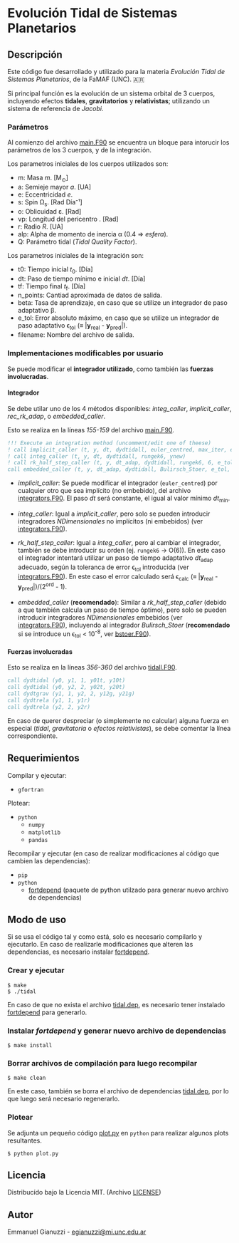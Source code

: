 # Evolución Tidal de Sistemas Planetarios

## Descripción
Este código fue desarrollado y utilizado para la materia *Evolución Tidal de Sistemas Planetarios*, de la FaMAF (UNC). 🇦🇷

Si principal función es la evolución de un sistema orbital de 3 cuerpos, incluyendo efectos **tidales**, **gravitatorios** y **relativistas**; utilizando un sistema de referencia de _Jacobi_.

### Parámetros
Al comienzo del archivo [main.F90](./main.F90#L9#L53) se encuentra un bloque para intorucir los parámetros de los 3 cuerpos, y de la integración.

Los parametros iniciales de los cuerpos utilizados son:
- m: Masa _m_. [M<sub>⊙</sub>]
- a: Semieje mayor _a_. [UA]
- e: Eccentricidad _e_.
- s: Spin Ω<sub>s</sub>. [Rad Día⁻¹]
- o: Oblicuidad ε. [Rad]
- vp: Longitud del pericentro . [Rad]
- r: Radio _R_. [UA]
- alp: Alpha de momento de inercia α (0.4 ⇒ _esfera_).
- Q: Parámetro tidal (_Tidal Quality Factor_).

Los parametros iniciales de la integración son:
- t0: Tiempo inicial _t_<sub>0</sub>. [Día]
- dt: Paso de tiempo mínimo e inicial _dt_. [Día]
- tf: Tiempo final _t_<sub>f</sub>. [Día]
- n_points: Cantiad aproximada de datos de salida.
- beta: Tasa de aprendizaje, en caso que se utilize un integrador de paso adaptativo β.
- e_tol: Error absoluto máximo, en caso que se utilize un integrador de paso adaptativo ϵ<sub>tol</sub> (≡ |<b>y</b><sub>real</sub> - <b>y</b><sub>pred</sub>|).
- filename: Nombre del archivo de salida.

### Implementaciones modificables por usuario
Se puede modificar el **integrador utilizado**, como también las **fuerzas involucradas**.
#### **Integrador**
Se debe utilar uno de los 4 métodos disponibles: *integ_caller*, *implicit_caller*, *rec_rk_adap*, o *embedded_caller*. 

Esto se realiza en la líneas _155-159_ del archivo [main.F90](./main.F90#L155#L159). 
```fortran
!!! Execute an integration method (uncomment/edit one of theese)
! call implicit_caller (t, y, dt, dydtidall, euler_centred, max_iter, e_tol, ynew)
! call integ_caller (t, y, dt, dydtidall, rungek6, ynew)
! call rk_half_step_caller (t, y, dt_adap, dydtidall, rungek6, 6, e_tol, beta, dt_min, dt, ynew)
call embedded_caller (t, y, dt_adap, dydtidall, Bulirsch_Stoer, e_tol, beta, dt_min, dt, ynew)
```

- *implicit_caller*: Se puede modificar el integrador (```euler_centred```) por cualquier otro que sea implícito (no embebido), del archivo [integrators.F90](./integrators.F90#L614#L644). El paso _dt_ será constante, el igual al valor mínimo _dt_<sub>min</sub>. 

- *integ_caller*: Igual a *implicit_caller*, pero solo se pueden introducir integradores _NDimensionales_ no implícitos (ni embebidos) (ver [integrators.F90](./integrators.F90#L646#L865)).

- *rk_half_step_caller*: Igual a *integ_caller*, pero al cambiar el integrador, también se debe introducir su orden (ej. ```rungek6``` -> O(6)). En este caso el integrador intentará utilizar un paso de tiempo adaptativo _dt_<sub>adap</sub> adecuado, según la toleranca de error ϵ<sub>tol</sub> introducida (ver [integrators.F90](./integrators.F90#L1167#L1209)). En este caso el error calculado será ϵ<sub>calc</sub> (≡ |<b>y</b><sub>real</sub> - <b>y</b><sub>pred</sub>|)/(2<sup>ord</sup> - 1).

- *embedded_caller* (**recomendado**): Similar a *rk_half_step_caller* (debido a que también calcula un paso de tiempo óptimo), pero solo se pueden introducir integradores _NDimensionales_ embebidos (ver [integrators.F90](./integrators.F90#L867#L1165)), incluyendo al integrador *Bulirsch_Stoer* (**recomendado** si se introduce un ϵ<sub>tol</sub> < 10<sup>-8</sup>, ver [bstoer.F90](./bstoer.F90#L18#44)).


#### **Fuerzas involucradas**
Esto se realiza en la líneas _356-360_ del archivo [tidall.F90](./tidall.F90#L356#L360).
``` fortran
call dydtidal (y0, y1, 1, y01t, y10t)
call dydtidal (y0, y2, 2, y02t, y20t)
call dydtgrav (y1, 1, y2, 2, y12g, y21g)
call dydtrela (y1, 1, y1r)
call dydtrela (y2, 2, y2r)
```
En caso de querer despreciar (o simplemente no calcular) alguna fuerza en especial (*tidal*, *gravitatoria* o *efectos relativistas*), se debe comentar la línea correspondiente.

## Requerimientos
Compilar y ejecutar:
- ```gfortran```

Plotear:
- ```python```
  - ```numpy```
  - ```matplotlib```
  - ```pandas```

Recompilar y ejecutar (en caso de realizar modificaciones al código que cambien las dependencias):
- ```pip``` 
- ```python```
  - [fortdepend](https://github.com/ZedThree/fort_depend.py) (paquete de python utilzado para generar nuevo archivo de dependencias)

## Modo de uso
Si se usa el código tal y como está, solo es necesario compilarlo y ejecutarlo.
En caso de realizarle modificaciones que alteren las dependencias, es necesario instalar [fortdepend](https://github.com/ZedThree/fort_depend.py).
### Crear y ejecutar
```console
$ make
$ ./tidal
```
En caso de que no exista el archivo [tidal.dep](./tidal.dep), es necesario tener instalado [fortdepend](https://github.com/ZedThree/fort_depend.py) para generarlo.
### Instalar _fortdepend_ y generar nuevo archivo de dependencias
```console
$ make install
```
### Borrar archivos de compilación para luego recompilar
```console
$ make clean
```
En este caso, también se borra el archivo de dependencias [tidal.dep](./tidal.dep), por lo que luego será necesario regenerarlo.

### Plotear
Se adjunta un pequeño código [plot.py](./plot.py) en ```python``` para realizar algunos plots resultantes.
```console
$ python plot.py
```

## Licencia
Distribucído bajo la Licencia MIT.  (Archivo [LICENSE](./LICENSE))

## Autor
Emmanuel Gianuzzi - egianuzzi@mi.unc.edu.ar
